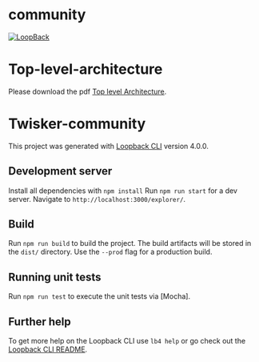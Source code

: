 # community

[![LoopBack](<https://github.com/strongloop/loopback-next/raw/master/docs/site/imgs/branding/Powered-by-LoopBack-Badge-(blue)-@2x.png>)](http://loopback.io/)

# Top-level-architecture

Please download the pdf [Top level Architecture](https://bitbucket.org/nh047/twisker-community/src/master/src/assets/document/Twisker.pdf).

# Twisker-community

This project was generated with [Loopback CLI](https://github.com/strongloop/loopback-cli) version 4.0.0.

## Development server

Install all dependencies with `npm install`
Run `npm run start` for a dev server. Navigate to `http://localhost:3000/explorer/`.

## Build

Run `npm run build` to build the project. The build artifacts will be stored in the `dist/` directory. Use the `--prod` flag for a production build.

## Running unit tests

Run `npm run test` to execute the unit tests via [Mocha].

## Further help

To get more help on the Loopback CLI use `lb4 help` or go check out the [Loopback CLI README](https://github.com/strongloop/loopback-cli/blob/master/README.md).
